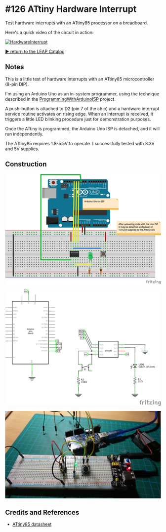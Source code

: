 # #126 ATtiny Hardware Interrupt

Test hardware interrupts with an ATtiny85 processor on a breadboard.

Here's a quick video of the circuit in action:

[![HardwareInterrupt](http://img.youtube.com/vi/VTJ1ycVzYq0/0.jpg)](http://www.youtube.com/watch?v=VTJ1ycVzYq0)


[:arrow_forward: return to the LEAP Catalog](https://leap.tardate.com)

## Notes

This is a little test of hardware interrupts with an ATtiny85 microcontroller (8-pin DIP).

I'm using an Arduino Uno as an in-system programmer, using the technique described in the [ProgrammingWithArduinoISP](../ProgrammingWithArduinoISP) project.

A push-button is attached to D2 (pin 7 of the chip) and a hardware interrupt service routine activates on rising edge.
When an interrupt is received, it triggers a little LED blinking procedure just for demonstration purposes.

Once the ATtiny is programmed, the Arduino Uno ISP is detached, and it will run independently.

The ATtiny85 requires 1.8-5.5V to operate. I successfully tested with 3.3V and 5V supplies.

## Construction

![Breadboard](./assets/HardwareInterrupt_bb.jpg?raw=true)

![The Schematic](./assets/HardwareInterrupt_schematic.jpg?raw=true)

![The Build](./assets/HardwareInterrupt_build.jpg?raw=true)

## Credits and References
* [ATtiny85 datasheet](http://www.atmel.com/devices/ATTINY85.aspx)
